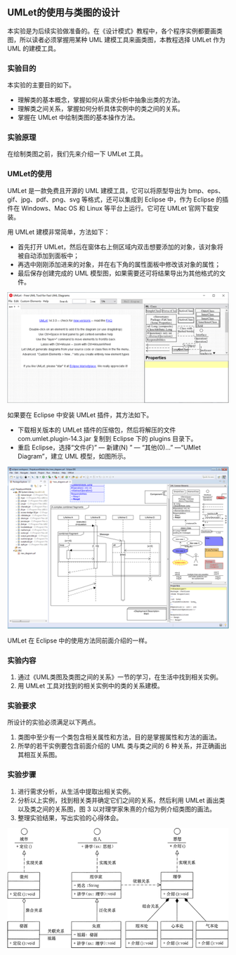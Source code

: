 ## UMLet的使用与类图的设计

本实验是为后续实验做准备的。在《设计模式》教程中，各个程序实例都要画类图，所以读者必须掌握用某种 UML 建模工具来画类图，本教程选择 UMLet 作为 UML 的建模工具。
### 实验目的
本实验的主要目的如下。
* 理解类的基本概念，掌握如何从需求分析中抽象出类的方法。
* 理解类之间关系，掌握如何分析具体实例中的类之间的关系。
* 掌握在 UMLet 中绘制类图的基本操作方法。

### 实验原理
在绘制类图之前，我们先来介绍一下 UMLet 工具。

### UMLet的使用
UMLet 是一款免费且开源的 UML 建模工具，它可以将原型导出为 bmp、eps、gif、jpg、pdf、png、svg 等格式，还可以集成到 Eclipse 中，作为 Eclipse 的插件在 Windows、Mac OS 和 Linux 等平台上运行。它可在 UMLet 官网下载安装。

用 UMLet 建模非常简单，方法如下：
* 首先打开 UMLet，然后在窗体右上侧区域内双击想要添加的对象，该对象将被自动添加到面板中；
* 再选中刚刚添加进来的对象，并在右下角的属性面板中修改该对象的属性；
* 最后保存创建完成的 UML 模型图，如果需要还可将结果导出为其他格式的文件。

![](../static/5-20112GIA2Z4.png)

如果要在 Eclipse 中安装 UMLet 插件，其方法如下。
* 下载相关版本的 UMLet 插件的压缩包，然后将解压的文件 com.umlet.plugin-14.3.jar 复制到 Eclipse 下的 plugins 目录下。
* 重启 Eclipse，选择“文件(F)” — 新建(N) ” — “其他(0)…” —“UMlet Diagram”，建立 UML 模型，如图所示。

![](../static/5-20112GP333158.png)

UMLet 在 Eclipse 中的使用方法同前面介绍的一样。
### 实验内容
1. 通过《UML类图及类图之间的关系》一节的学习，在生活中找到相关实例。
2. 用 UMLet 工具对找到的相关实例中的类的关系建模。
### 实验要求
所设计的实验必须满足以下两点。
1. 类图中至少有一个类包含相关属性和方法，目的是掌握属性和方法的画法。
2. 所举的若干实例要包含前面介绍的 UML 类与类之间的 6 种关系，并正确画出其相互关系图。
### 实验步骤
1. 进行需求分析，从生活中提取出相关实例。
2. 分析以上实例，找到相关类并确定它们之间的关系，然后利用 UMLet 画出类以及类之间的关系图，图 3 以对理学家朱熹的介绍为例介绍类图的画法。
3. 整理实验结果，写出实验的心得体会。

![](../static/5-2103041K15bB.png)
